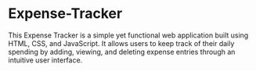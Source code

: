 # Expense-Tracker
This Expense Tracker is a simple yet functional web application built using HTML, CSS, and JavaScript. It allows users to keep track of their daily spending by adding, viewing, and deleting expense entries through an intuitive user interface.
